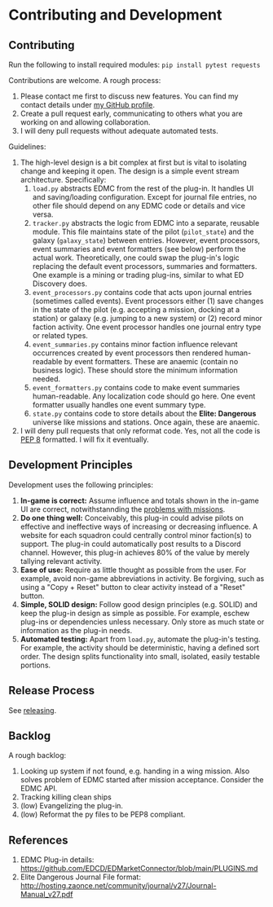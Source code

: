 # Contributing and Development

## Contributing

Run the following to install required modules: `pip install pytest requests` 

Contributions are welcome. A rough process:
1. Please contact me first to discuss new features. You can find my contact details under [my GitHub profile](https://github.com/anthonylangsworth).
2. Create a pull request early, communicating to others what you are working on and allowing collaboration.
3. I will deny pull requests without adequate automated tests.

Guidelines:
1. The high-level design is a bit complex at first but is vital to isolating change and keeping it open. The design is a simple event stream architecture. Specifically:
    1. `load.py` abstracts EDMC from the rest of the plug-in. It handles UI and saving/loading configuration. Except for journal file entries, no other file should depend on any EDMC code or details and vice versa.
    2. `tracker.py` abstracts the logic from EDMC into a separate, reusable module. This file maintains state of the pilot (`pilot_state`) and the galaxy (`galaxy_state`) between entries. However, event processors, event summaries and event formatters (see below) perform the actual work. Theoretically, one could swap the plug-in's logic replacing the default event processors, summaries and formatters. One example is a mining or trading plug-ins, similar to what ED Discovery does.
    3. `event_processors.py` contains code that acts upon journal entries (sometimes called events). Event processors either (1) save changes in the state of the pilot (e.g. accepting a mission, docking at a station) or galaxy (e.g. jumping to a new system) or (2) record minor faction activity. One event processor handles one journal entry type or related types.
    4. `event_summaries.py` contains minor faction influence relevant occurrences created by event processors then rendered human-readable by event formatters. These are anaemic (contain no business logic). These should store the minimum information needed.
    5. `event_formatters.py` contains code to make event summaries human-readable. Any localization code should go here. One event formatter usually handles one event summary type.
    6. `state.py` contains code to store details about the **Elite: Dangerous** universe like missions and stations. Once again, these are anaemic.
2. I will deny pull requests that only reformat code. Yes, not all the code is [PEP 8](https://www.python.org/dev/peps/pep-0008/) formatted. I will fix it eventually.

## Development Principles

Development uses the following principles:
1. **In-game is correct:** Assume influence and totals shown in the in-game UI are correct, notwithstannding the [problems with missions](missions.md).
2. **Do one thing well:** Conceivably, this plug-in could advise pilots on effective and ineffective ways of increasing or decreasing influence. A website for each squadron could centrally control minor faction(s) to support. The plug-in could automatically post results to a Discord channel. However, this plug-in achieves 80% of the value by merely tallying relevant activity. 
3. **Ease of use:** Require as little thought as possible from the user. For example, avoid non-game abbreviations in activity. Be forgiving, such as using a "Copy + Reset" button to clear activity instead of a "Reset" button. 
4. **Simple, SOLID design:** Follow good design principles (e.g. SOLID) and keep the plug-in design as simple as possible. For example, eschew plug-ins or dependencies unless necessary. Only store as much state or information as the plug-in needs.
5. **Automated testing:** Apart from `load.py`, automate the plug-in's testing. For example, the activity should be deterministic, having a defined sort order. The design splits functionality into small, isolated, easily testable portions.

## Release Process

See [releasing](releasing.md).

## Backlog

A rough backlog:
1. Looking up system if not found, e.g. handing in a wing mission. Also solves problem of EDMC started after mission acceptance. Consider the EDMC API.
2. Tracking killing clean ships
3. (low) Evangelizing the plug-in.
4. (low) Reformat the py files to be PEP8 compliant.

## References

1. EDMC Plug-in details: https://github.com/EDCD/EDMarketConnector/blob/main/PLUGINS.md
2. Elite Dangerous Journal File format: http://hosting.zaonce.net/community/journal/v27/Journal-Manual_v27.pdf
